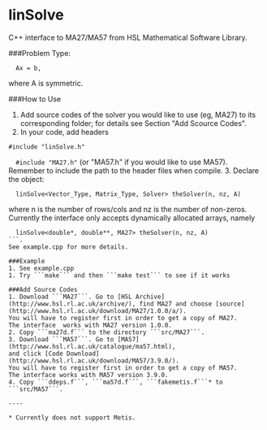 linSolve
=====

C++ interface to MA27/MA57 from HSL Mathematical Software Library.

###Problem Type:
```
  Ax = b,
```
where A is symmetric.

###How to Use
1. Add source codes of the solver you would like to use (eg, MA27) to its corresponding folder; for details see Section "Add Scource Codes".
2. In your code, add headers 

  ```#include "linSolve.h"```

  ```   #include "MA27.h" ``` (or "MA57.h" if you would like to use MA57).  
  Remember to include the path to the header files when compile.
3. Declare the object:
  ```
    linSolve<Vector_Type, Matrix_Type, Solver> theSolver(n, nz, A)
  ```
  where n is the number of rows/cols and nz is the number of non-zeros. 
  Currently the interface only accepts dynamically allocated arrays, namely
  ```
    linSolve<double*, double**, MA27> theSolver(n, nz, A)
  ```.
  See example.cpp for more details.

###Example
1. See example.cpp
1. Try ```make``` and then ```make test``` to see if it works

###Add Source Codes
1. Download ```MA27```. Go to [HSL Archive](http://www.hsl.rl.ac.uk/archive/), find MA27 and choose [source](http://www.hsl.rl.ac.uk/download/MA27/1.0.0/a/).
You will have to register first in order to get a copy of MA27.
The interface  works with MA27 version 1.0.0.
2. Copy ```ma27d.f``` to the directory ```src/MA27```.
3. Download ```MA57```. Go to [MA57](http://www.hsl.rl.ac.uk/catalogue/ma57.html), 
and click [Code Download](http://www.hsl.rl.ac.uk/download/MA57/3.9.0/). 
You will have to register first in order to get a copy of MA57.
The interface works with MA57 version 3.9.0.
4. Copy ```ddeps.f```, ```ma57d.f```, ```fakemetis.f```* to ```src/MA57```.

----

* Currently does not support Metis.
